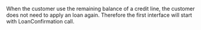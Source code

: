 When the customer use the remaining balance of a credit line, the customer does not need to apply an loan again. Therefore the first interface will start with LoanConfirmation call.